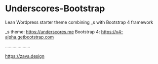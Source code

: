 # Underscores-Bootstrap
Lean Wordpress starter theme combining _s with Bootstrap 4 framework

_s theme: https://underscores.me
Bootstrap 4: https://v4-alpha.getbootstrap.com

....................

https://zava.design
